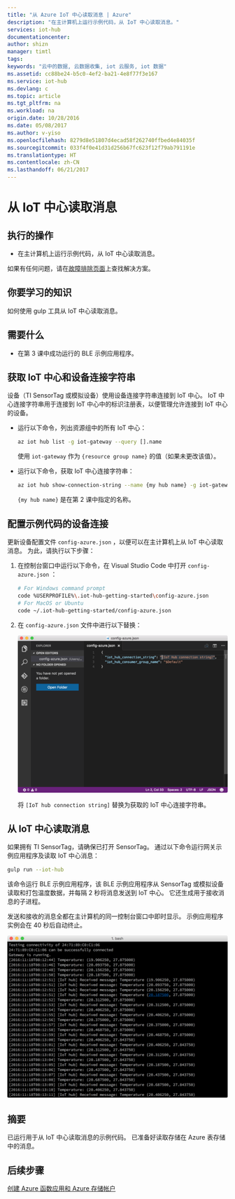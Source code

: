 ```yaml
---
title: "从 Azure IoT 中心读取消息 | Azure"
description: "在主计算机上运行示例代码，从 IoT 中心读取消息。"
services: iot-hub
documentationcenter: 
author: shizn
manager: timtl
tags: 
keywords: "云中的数据, 云数据收集, iot 云服务, iot 数据"
ms.assetid: cc88be24-b5c0-4ef2-ba21-4e8f77f3e167
ms.service: iot-hub
ms.devlang: c
ms.topic: article
ms.tgt_pltfrm: na
ms.workload: na
origin.date: 10/28/2016
ms.date: 05/08/2017
ms.author: v-yiso
ms.openlocfilehash: 8279d8e51807d4ecad58f262740ffbed4e84035f
ms.sourcegitcommit: 033f4f0e41d31d256b67fc623f12f79ab791191e
ms.translationtype: HT
ms.contentlocale: zh-CN
ms.lasthandoff: 06/21/2017
---
```

# <a name="read-messages-from-your-iot-hub"></a>从 IoT 中心读取消息

## <a name="what-you-will-do"></a>执行的操作

- 在主计算机上运行示例代码，从 IoT 中心读取消息。

如果有任何问题，请在[故障排除页面](./iot-hub-gateway-kit-c-troubleshooting.md)上查找解决方案。

## <a name="what-you-will-learn"></a>你要学习的知识

如何使用 gulp 工具从 IoT 中心读取消息。

## <a name="what-you-need"></a>需要什么

- 在第 3 课中成功运行的 BLE 示例应用程序。

## <a name="get-your-iot-hub-and-device-connection-strings"></a>获取 IoT 中心和设备连接字符串

设备（TI SensorTag 或模拟设备）使用设备连接字符串连接到 IoT 中心。 IoT 中心连接字符串用于连接到 IoT 中心中的标识注册表，以便管理允许连接到 IoT 中心的设备。

- 运行以下命令，列出资源组中的所有 IoT 中心：

   ```bash
   az iot hub list -g iot-gateway --query [].name
   ```

   使用 `iot-gateway` 作为 `{resource group name}` 的值（如果未更改该值）。
- 运行以下命令，获取 IoT 中心连接字符串：

   ```bash
   az iot hub show-connection-string --name {my hub name} -g iot-gateway
   ```

   `{my hub name}` 是在第 2 课中指定的名称。

## <a name="configure-the-device-connection-for-the-sample-code"></a>配置示例代码的设备连接

更新设备配置文件 `config-azure.json` ，以便可以在主计算机上从 IoT 中心读取消息。 为此，请执行以下步骤：

1. 在控制台窗口中运行以下命令，在 Visual Studio Code 中打开 `config-azure.json` ：

   ```bash
   # For Windows command prompt
   code %USERPROFILE%\.iot-hub-getting-started\config-azure.json
   # For MacOS or Ubuntu
   code ~/.iot-hub-getting-started/config-azure.json
   ```

2. 在 `config-azure.json` 文件中进行以下替换：

   ![配置 azure 的屏幕截图](./media/iot-hub-gateway-kit-lessons/lesson3/config_azure.png)

   将 `[IoT hub connection string]` 替换为获取的 IoT 中心连接字符串。

## <a name="read-messages-from-your-iot-hub"></a>从 IoT 中心读取消息

如果拥有 TI SensorTag，请确保已打开 SensorTag。 通过以下命令运行网关示例应用程序及读取 IoT 中心消息：

```bash
gulp run --iot-hub
```

该命令运行 BLE 示例应用程序，该 BLE 示例应用程序从 SensorTag 或模拟设备读取和打包温度数据，并每隔 2 秒将消息发送到 IoT 中心。 它还生成用于接收消息的子进程。

发送和接收的消息全都在主计算机的同一控制台窗口中即时显示。 示例应用程序实例会在 40 秒后自动终止。

![包含已发送和已接收消息的 BLE 示例应用程序](./media/iot-hub-gateway-kit-lessons/lesson3/gulp_run_read_hub.png)

## <a name="summary"></a>摘要

已运行用于从 IoT 中心读取消息的示例代码。 已准备好读取存储在 Azure 表存储中的消息。

## <a name="next-steps"></a>后续步骤
[创建 Azure 函数应用和 Azure 存储帐户](./iot-hub-gateway-kit-c-lesson4-deploy-resource-manager-template.md)